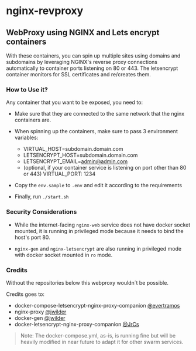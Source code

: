 # nginx-revproxy

## WebProxy using NGINX and Lets encrypt containers

With these containers, you can spin up multiple sites using domains and
subdomains by leveraging NGINX's reverse proxy connections automatically
to container ports listening on 80 or 443. The letsencrypt container
monitors for SSL certificates and re/creates them.

### How to Use it?

Any container that you want to be exposed, you need to:

- Make sure that they are connected to the same network that the nginx
containers are.

- When spinning up the containers, make sure to pass 3 environment
variables:
    - VIRTUAL_HOST=subdomain.domain.com
    - LETSENCRYPT_HOST=subdomain.domain.com
    - LETSENCRYPT_EMAIL=admin@admin.com
    - (optional, if your container service is listening on port other than 80 or 443) VIRTUAL_PORT: 1234

- Copy the `env.sample` to `.env` and edit it according to the requirements

- Finally, run `./start.sh`


### Security Considerations

- While the internet-facing `nginx-web` service does not have docker socket mounted,
it is running in privileged mode because it needs to bind the host's port 80.

- `nginx-gen` and `nginx-letsencrypt` are also running in privileged mode with
docker socket mounted in `ro` mode.


### Credits

Without the repositories below this webproxy wouldn´t be possible.

Credits goes to:
- docker-compose-letsencrypt-nginx-proxy-companion [@evertramos](https://github.com/evertramos/docker-compose-letsencrypt-nginx-proxy-companion)
- nginx-proxy [@jwilder](https://github.com/jwilder/nginx-proxy)
- docker-gen [@jwilder](https://github.com/jwilder/docker-gen)
- docker-letsencrypt-nginx-proxy-companion [@JrCs](https://github.com/JrCs/docker-letsencrypt-nginx-proxy-companion)

> Note: The docker-compose.yml, as-is, is running fine but will be heavily
> modified in near future to adapt it for other swarm services.
